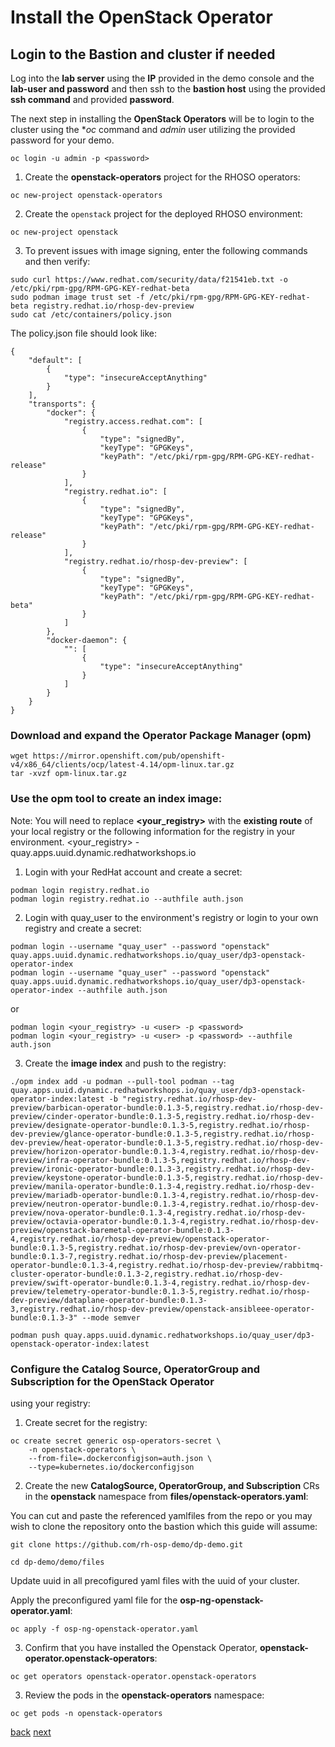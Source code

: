 # Install the OpenStack Operator

## Login to the Bastion and cluster if needed

Log into the **lab server** using the **IP** provided in the demo console
and the **lab-user and password** and then ssh to the **bastion host** using the
provided **ssh command** and provided **password**. 

The next step in installing the **OpenStack Operators** will be to login to the cluster using
the **oc* command and *admin* user utilizing the provided password for your demo.

```
oc login -u admin -p <password>
```

1. Create the **openstack-operators** project for the RHOSO operators:

```
oc new-project openstack-operators
```

2. Create the `openstack` project for the deployed RHOSO environment:			

```
oc new-project openstack
```

3. To prevent issues with image signing, enter the following commands and then verify:

```
sudo curl https://www.redhat.com/security/data/f21541eb.txt -o /etc/pki/rpm-gpg/RPM-GPG-KEY-redhat-beta
sudo podman image trust set -f /etc/pki/rpm-gpg/RPM-GPG-KEY-redhat-beta registry.redhat.io/rhosp-dev-preview
sudo cat /etc/containers/policy.json
```

The policy.json file should look like:
   
```
{
    "default": [
        {
            "type": "insecureAcceptAnything"
        }
    ],
    "transports": {
        "docker": {
            "registry.access.redhat.com": [
                {
                    "type": "signedBy",
                    "keyType": "GPGKeys",
                    "keyPath": "/etc/pki/rpm-gpg/RPM-GPG-KEY-redhat-release"
                }
            ],
            "registry.redhat.io": [
                {
                    "type": "signedBy",
                    "keyType": "GPGKeys",
                    "keyPath": "/etc/pki/rpm-gpg/RPM-GPG-KEY-redhat-release"
                }
            ],
            "registry.redhat.io/rhosp-dev-preview": [
                {
                    "type": "signedBy",
                    "keyType": "GPGKeys",
                    "keyPath": "/etc/pki/rpm-gpg/RPM-GPG-KEY-redhat-beta"
                }
            ]
        },
        "docker-daemon": {
            "": [
                {
                    "type": "insecureAcceptAnything"
                }
            ]
        }
    }
}
```

### Download and expand the Operator Package Manager (**opm**)

```
wget https://mirror.openshift.com/pub/openshift-v4/x86_64/clients/ocp/latest-4.14/opm-linux.tar.gz
tar -xvzf opm-linux.tar.gz
```

### Use the **opm** tool to create an index image:

Note: You will need to replace **<your_registry>** with the **existing route** of your local
registry or the following information for the registry in your environment.
<your_registry> - quay.apps.uuid.dynamic.redhatworkshops.io

1. Login with your RedHat account and create a secret:
```
podman login registry.redhat.io
podman login registry.redhat.io --authfile auth.json
```

2. Login with quay_user to the environment's registry or login to your own registry and create a secret:
```
podman login --username "quay_user" --password "openstack" quay.apps.uuid.dynamic.redhatworkshops.io/quay_user/dp3-openstack-operator-index
podman login --username "quay_user" --password "openstack" quay.apps.uuid.dynamic.redhatworkshops.io/quay_user/dp3-openstack-operator-index --authfile auth.json
```

or
```
podman login <your_registry> -u <user> -p <password>
podman login <your_registry> -u <user> -p <password> --authfile auth.json
```

3. Create the **image index** and push to the registry:

```
./opm index add -u podman --pull-tool podman --tag quay.apps.uuid.dynamic.redhatworkshops.io/quay_user/dp3-openstack-operator-index:latest -b "registry.redhat.io/rhosp-dev-preview/barbican-operator-bundle:0.1.3-5,registry.redhat.io/rhosp-dev-preview/cinder-operator-bundle:0.1.3-5,registry.redhat.io/rhosp-dev-preview/designate-operator-bundle:0.1.3-5,registry.redhat.io/rhosp-dev-preview/glance-operator-bundle:0.1.3-5,registry.redhat.io/rhosp-dev-preview/heat-operator-bundle:0.1.3-5,registry.redhat.io/rhosp-dev-preview/horizon-operator-bundle:0.1.3-4,registry.redhat.io/rhosp-dev-preview/infra-operator-bundle:0.1.3-5,registry.redhat.io/rhosp-dev-preview/ironic-operator-bundle:0.1.3-3,registry.redhat.io/rhosp-dev-preview/keystone-operator-bundle:0.1.3-5,registry.redhat.io/rhosp-dev-preview/manila-operator-bundle:0.1.3-4,registry.redhat.io/rhosp-dev-preview/mariadb-operator-bundle:0.1.3-4,registry.redhat.io/rhosp-dev-preview/neutron-operator-bundle:0.1.3-4,registry.redhat.io/rhosp-dev-preview/nova-operator-bundle:0.1.3-4,registry.redhat.io/rhosp-dev-preview/octavia-operator-bundle:0.1.3-4,registry.redhat.io/rhosp-dev-preview/openstack-baremetal-operator-bundle:0.1.3-4,registry.redhat.io/rhosp-dev-preview/openstack-operator-bundle:0.1.3-5,registry.redhat.io/rhosp-dev-preview/ovn-operator-bundle:0.1.3-7,registry.redhat.io/rhosp-dev-preview/placement-operator-bundle:0.1.3-4,registry.redhat.io/rhosp-dev-preview/rabbitmq-cluster-operator-bundle:0.1.3-2,registry.redhat.io/rhosp-dev-preview/swift-operator-bundle:0.1.3-4,registry.redhat.io/rhosp-dev-preview/telemetry-operator-bundle:0.1.3-5,registry.redhat.io/rhosp-dev-preview/dataplane-operator-bundle:0.1.3-3,registry.redhat.io/rhosp-dev-preview/openstack-ansibleee-operator-bundle:0.1.3-3" --mode semver
```

```
podman push quay.apps.uuid.dynamic.redhatworkshops.io/quay_user/dp3-openstack-operator-index:latest
```

### Configure the **Catalog Source, OperatorGroup and Subscription** for the **OpenStack Operator**
using your registry:

1. Create secret for the registry:

```
oc create secret generic osp-operators-secret \
    -n openstack-operators \
    --from-file=.dockerconfigjson=auth.json \
    --type=kubernetes.io/dockerconfigjson
```

2. Create the new **CatalogSource, OperatorGroup, and Subscription** CRs
in the **openstack** namespace from **files/openstack-operators.yaml**:

You can cut and paste the referenced yamlfiles from the repo or you may wish to
clone the repository onto the bastion which this guide will assume:

```
git clone https://github.com/rh-osp-demo/dp-demo.git
```

```
cd dp-demo/demo/files
```

Update uuid in all precofigured yaml files with the uuid of your cluster.

Apply the preconfigured yaml file for the **osp-ng-openstack-operator.yaml**:

```
oc apply -f osp-ng-openstack-operator.yaml
```

3. Confirm that you have installed the Openstack Operator, **openstack-operator.openstack-operators**: 

```
oc get operators openstack-operator.openstack-operators
```

3. Review the pods in the **openstack-operators** namespace:

```
oc get pods -n openstack-operators
```

[back](prereqs.md) [next](secure.md)
